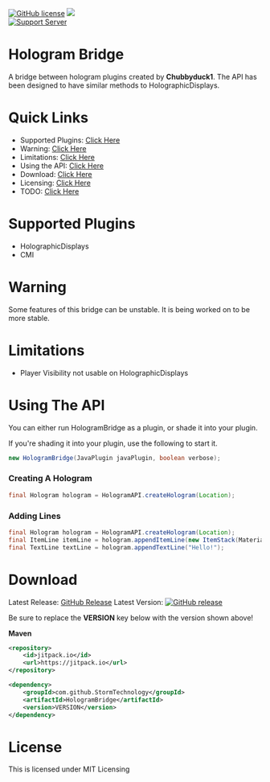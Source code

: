 [![GitHub license](https://img.shields.io/github/license/StormTechnology/HologramBridge.svg)](https://github.com/StormTechnology/HologramBridge/blob/master/LICENSE)
[![](https://jitpack.io/v/StormTechnology/HologramBridge.svg)](https://jitpack.io/#StormTechnology/HologramBridge)<br>
[![Support Server](https://img.shields.io/discord/609145954926460928.svg?label=Discord&logo=Discord&colorB=7289da&style=for-the-badge)](https://discord.gg/y4xc5tNrbQ)

# Hologram Bridge<br>
A bridge between hologram plugins created by **Chubbyduck1**. The API has been designed to have similar methods to HolographicDisplays.

# Quick Links<br>
* Supported Plugins: [Click Here](#supported-plugins)
* Warning: [Click Here](#warning)
* Limitations: [Click Here](#limitations)
* Using the API: [Click Here](#using-the-api)
* Download: [Click Here](#download)
* Licensing: [Click Here](#license)
* TODO: [Click Here](https://github.com/StormTechnology/HologramBridge/blob/master/TODO.md)

# Supported Plugins<br>
* HolographicDisplays
* CMI

# Warning<br>
Some features of this bridge can be unstable. It is being worked on to be more stable.

# Limitations<br>
* Player Visibility not usable on HolographicDisplays

# Using The API<br>
You can either run HologramBridge as a plugin, or shade it into your plugin.

If you're shading it into your plugin, use the following to start it.
```java
new HologramBridge(JavaPlugin javaPlugin, boolean verbose);
```

### Creating A Hologram<br>
```java
final Hologram hologram = HologramAPI.createHologram(Location);
```

### Adding Lines<br>
```java
final Hologram hologram = HologramAPI.createHologram(Location);
final ItemLine itemLine = hologram.appendItemLine(new ItemStack(Material.DIAMOND, 1));
final TextLine textLine = hologram.appendTextLine("Hello!");
```

# Download</br>
Latest Release: [GitHub Release](https://github.com/DV8FromTheWorld/JDA/releases/latest)
Latest Version:
[![GitHub release](https://img.shields.io/github/release/StormTechnology/HologramBridge.svg)](https://GitHub.com/StormTechnology/HologramBridge/releases/)


Be sure to replace the **VERSION** key below with the version shown above!

**Maven**
```xml
<repository>
    <id>jitpack.io</id>
    <url>https://jitpack.io</url>
</repository>
```
```xml
<dependency>
    <groupId>com.github.StormTechnology</groupId>
    <artifactId>HologramBridge</artifactId>
    <version>VERSION</version>
</dependency>
```

# License<br>
This is licensed under MIT Licensing